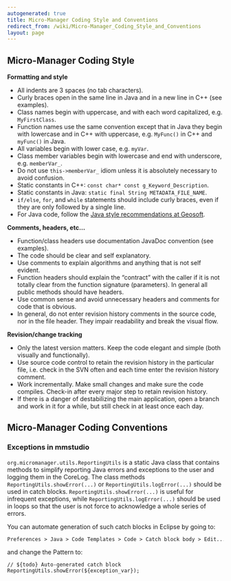 ```yaml
---
autogenerated: true
title: Micro-Manager Coding Style and Conventions
redirect_from: /wiki/Micro-Manager_Coding_Style_and_Conventions
layout: page
---
```


## Micro-Manager Coding Style

**Formatting and style**

-   All indents are 3 spaces (no tab characters).
-   Curly braces open in the same line in Java and in a new line in C++
    (see examples).
-   Class names begin with uppercase, and with each word capitalized,
    e.g. `MyFirstClass`.
-   Function names use the same convention except that in Java they
    begin with lowercase and in C++ with uppercase, e.g. `MyFunc()` in
    C++ and `myFunc()` in Java.
-   All variables begin with lower case, e.g. `myVar`.
-   Class member variables begin with lowercase and end with underscore,
    e.g. `memberVar_`.
-   Do not use `this->memberVar_` idiom unless it is absolutely
    necessary to avoid confusion.
-   Static constants in C++: `const char* const g_Keyword_Description`.
-   Static constants in Java: `static final String METADATA_FILE_NAME`.
-   `if/else`, `for`, and `while` statements should include curly
    braces, even if they are only followed by a single line.
-   For Java code, follow the [Java style recommendations at
    Geosoft](http://geosoft.no/development/javastyle.html#Recommendation).

**Comments, headers, etc…**

-   Function/class headers use documentation JavaDoc convention (see
    examples).
-   The code should be clear and self explanatory.
-   Use comments to explain algorithms and anything that is not self
    evident.
-   Function headers should explain the “contract” with the caller if it
    is not totally clear from the function signature (parameters). In
    general all public methods should have headers.
-   Use common sense and avoid unnecessary headers and comments for code
    that is obvious.
-   In general, do not enter revision history comments in the source
    code, nor in the file header. They impair readability and break the
    visual flow.

**Revision/change tracking**

-   Only the latest version matters. Keep the code elegant and simple
    (both visually and functionally).
-   Use source code control to retain the revision history in the
    particular file, i.e. check in the SVN often and each time enter the
    revision history comment.
-   Work incrementally. Make small changes and make sure the code
    compiles. Check-in after every major step to retain revision
    history.
-   If there is a danger of destabilizing the main application, open a
    branch and work in it for a while, but still check in at least once
    each day.

## Micro-Manager Coding Conventions

### Exceptions in mmstudio

`org.micromanager.utils.ReportingUtils` is a static Java class that
contains methods to simplify reporting Java errors and exceptions to the
user and logging them in the CoreLog. The class methods
`ReportingUtils.showError(...)` or `ReportingUtils.logError(...)` should
be used in catch blocks. `ReportingUtils.showError(...)` is useful for
infrequent exceptions, while `ReportingUtils.logError(...)` should be
used in loops so that the user is not force to acknowledge a whole
series of errors.

You can automate generation of such catch blocks in Eclipse by going to:

```
Preferences > Java > Code Templates > Code > Catch block body > Edit...
```

and change the Pattern to:

```
// ${todo} Auto-generated catch block
ReportingUtils.showError(${exception_var});
```

